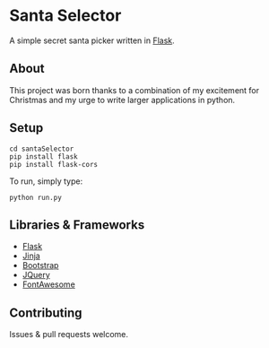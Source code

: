 # Santa Selector

A simple secret santa picker written in [Flask](http://flask.pocoo.org/).


## About

This project was born thanks to a combination of my excitement for Christmas and my urge to write larger applications in python.

## Setup

    cd santaSelector
    pip install flask
    pip install flask-cors
    
To run, simply type:
    
    python run.py
    
## Libraries & Frameworks

* [Flask](http://flask.pocoo.org/)
* [Jinja](http://jinja.pocoo.org/)
* [Bootstrap](http://getbootstrap.com/)
* [JQuery](https://jquery.com/)
* [FontAwesome](https://fortawesome.github.io/Font-Awesome/)
    
## Contributing

Issues & pull requests welcome.
    
